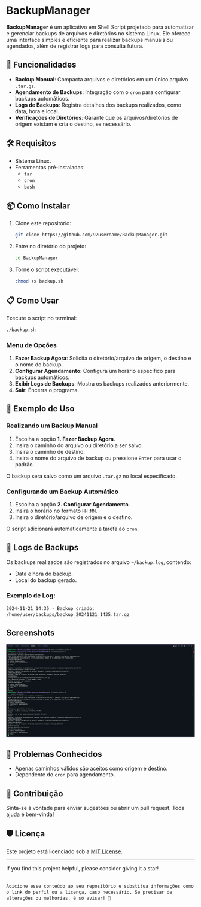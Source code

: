 # BackupManager

**BackupManager** é um aplicativo em Shell Script projetado para automatizar e gerenciar backups de arquivos e diretórios no sistema Linux. 
Ele oferece uma interface simples e eficiente para realizar backups manuais ou agendados, além de registrar logs para consulta futura.

## 🚀 Funcionalidades

- **Backup Manual**: Compacta arquivos e diretórios em um único arquivo `.tar.gz`.
- **Agendamento de Backups**: Integração com o `cron` para configurar backups automáticos.
- **Logs de Backups**: Registra detalhes dos backups realizados, como data, hora e local.
- **Verificações de Diretórios**: Garante que os arquivos/diretórios de origem existam e cria o destino, se necessário.

## 🛠️ Requisitos

- Sistema Linux.
- Ferramentas pré-instaladas:
  - `tar`
  - `cron`
  - `bash`

## 📦 Como Instalar

1. Clone este repositório:
   ```bash
   git clone https://github.com/92username/BackupManager.git
   ```

2. Entre no diretório do projeto:
   ```bash
   cd BackupManager
   ```

3. Torne o script executável:
   ```bash
   chmod +x backup.sh
   ```

## 📋 Como Usar

Execute o script no terminal:

```bash
./backup.sh
```

### Menu de Opções

1. **Fazer Backup Agora**: Solicita o diretório/arquivo de origem, o destino e o nome do backup.
2. **Configurar Agendamento**: Configura um horário específico para backups automáticos.
3. **Exibir Logs de Backups**: Mostra os backups realizados anteriormente.
4. **Sair**: Encerra o programa.

## 📖 Exemplo de Uso

### Realizando um Backup Manual
1. Escolha a opção **1. Fazer Backup Agora**.
2. Insira o caminho do arquivo ou diretório a ser salvo.
3. Insira o caminho de destino.
4. Insira o nome do arquivo de backup ou pressione `Enter` para usar o padrão.

O backup será salvo como um arquivo `.tar.gz` no local especificado.

### Configurando um Backup Automático
1. Escolha a opção **2. Configurar Agendamento**.
2. Insira o horário no formato `HH:MM`.
3. Insira o diretório/arquivo de origem e o destino.

O script adicionará automaticamente a tarefa ao `cron`.

## 📝 Logs de Backups

Os backups realizados são registrados no arquivo `~/backup.log`, contendo:
- Data e hora do backup.
- Local do backup gerado.

### Exemplo de Log:
```
2024-11-21 14:35 - Backup criado: /home/user/backups/backup_20241121_1435.tar.gz
```
## Screenshots

![Screenshot](main_screen.png)




## 🐛 Problemas Conhecidos

- Apenas caminhos válidos são aceitos como origem e destino.
- Dependente do `cron` para agendamento.

## 🤝 Contribuição

Sinta-se à vontade para enviar sugestões ou abrir um pull request. Toda ajuda é bem-vinda!

## 🛡️ Licença

Este projeto está licenciado sob a [MIT License](LICENSE).

---
If you find this project helpful, please consider giving it a star! 
```

Adicione esse conteúdo ao seu repositório e substitua informações como o link do perfil ou a licença, caso necessário. Se precisar de alterações ou melhorias, é só avisar! 🚀
